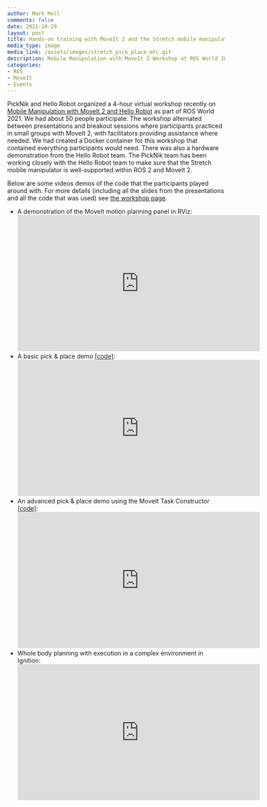 ```yaml
---
author: Mark Moll
comments: false
date: 2021-10-29
layout: post
title: Hands-on training with MoveIt 2 and the Stretch mobile manipulator
media_type: image
media_link: /assets/images/stretch_pick_place_mtc.gif
description: Mobile Manipulation with MoveIt 2 Workshop at ROS World 2021
categories:
- ROS
- MoveIt
- Events
---
```


PickNik and Hello Robot organized a 4-hour virtual workshop recently on [Mobile Manipulation with MoveIt 2 and Hello Robot](/events/rosworld-2021-workshop/) as part of ROS World 2021. We had about 50 people participate. The workshop alternated between presentations and breakout sessions where participants practiced in small groups with MoveIt 2, with facilitators providing assistance where needed. We had created a Docker container for this workshop that contained everything participants would need. There was also a hardware demonstration from the Hello Robot team. The PickNik team has been working closely with the Hello Robot team to make sure that the Stretch mobile manipulator is well-supported within ROS 2 and MoveIt 2.

Below are some videos demos of the code that the participants played around with. For more details (including all the slides from the presentations and all the code that was used) see [the workshop page](/events/rosworld-2021-workshop/).

* A demonstration of the MoveIt motion planning panel in RViz:<br>
  <iframe width="560" height="315" src="https://www.youtube-nocookie.com/embed/MwDs_uX6SKw" frameborder="0" allow="accelerometer; autoplay; clipboard-write; encrypted-media; gyroscope; picture-in-picture" allowfullscreen></iframe>
* A basic pick & place demo [[code]](https://github.com/AndyZe/stretch_ros2/blob/ros_world2021/stretch_roscon_demos/src/move_group_interface_demo.cpp):<br>
  <iframe width="560" height="315" src="https://www.youtube-nocookie.com/embed/auazxjtOjsY" frameborder="0" allow="accelerometer; autoplay; clipboard-write; encrypted-media; gyroscope; picture-in-picture" allowfullscreen></iframe>
* An advanced pick & place demo using the MoveIt Task Constructor [[code]](https://github.com/PickNikRobotics/stretch_moveit_plugins/tree/main/pick_place_task):<br>
  <iframe width="560" height="315" src="https://www.youtube-nocookie.com/embed/Tm93GFlT234" frameborder="0" allow="accelerometer; autoplay; clipboard-write; encrypted-media; gyroscope; picture-in-picture" allowfullscreen></iframe>
* Whole body planning with execution in a complex environment in Ignition:<br>
  <iframe width="560" height="315" src="https://www.youtube-nocookie.com/embed/pmpdBpE_Rng" frameborder="0" allow="accelerometer; autoplay; clipboard-write; encrypted-media; gyroscope; picture-in-picture" allowfullscreen></iframe>
